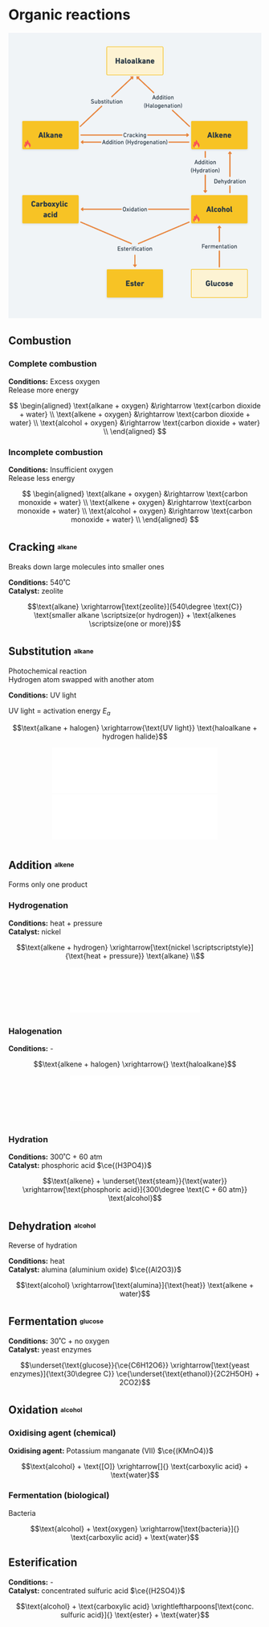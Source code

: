 # Organic reactions

![Organic reactions](images/organic-chemistry-reactions.png)

## Combustion

### Complete combustion

**Conditions:** Excess oxygen \
Release more energy

$$
\begin{aligned}
  \text{alkane + oxygen} &\rightarrow \text{carbon dioxide + water} \\
  \text{alkene + oxygen} &\rightarrow \text{carbon dioxide + water} \\
  \text{alcohol + oxygen} &\rightarrow \text{carbon dioxide + water} \\
\end{aligned}
$$

### Incomplete combustion

**Conditions:** Insufficient oxygen \
Release less energy

$$
\begin{aligned}
    \text{alkane + oxygen} &\rightarrow \text{carbon monoxide + water} \\
    \text{alkene + oxygen} &\rightarrow \text{carbon monoxide + water} \\
    \text{alcohol + oxygen} &\rightarrow \text{carbon monoxide + water} \\
\end{aligned}
$$

## Cracking <sup><sub><small>alkane</small></sub></sup>

Breaks down large molecules into smaller ones

**Conditions:** 540˚C \
**Catalyst:** zeolite

$$\text{alkane} \xrightarrow[\text{zeolite}]{540\degree \text{C}} \text{smaller alkane \scriptsize(or hydrogen)} + \text{alkenes \scriptsize(one or more)}$$

## Substitution <sup><sub><small>alkane</small></sub></sup>

Photochemical reaction \
Hydrogen atom swapped with another atom

**Conditions:** UV light

UV light = activation energy $E_a$

$$\text{alkane + halogen} \xrightarrow{\text{UV light}} \text{haloalkane + hydrogen halide}$$

<div style="text-align: center;"><img src="images/substitution-1.png" alt="Substitution reaction 1"></div>
<div style="text-align: center;"><img src="images/substitution-2.png" alt="Substitution reaction 2"></div>

## Addition <sup><sub><small>alkene</small></sub></sup>

Forms only one product

### Hydrogenation

**Conditions:** heat + pressure \
**Catalyst:** nickel

$$\text{alkene + hydrogen} \xrightarrow[\text{nickel \scriptscriptstyle}]{\text{heat + pressure}} \text{alkane} \\$$

<div style="text-align: center;"><img src="images/addition-hydrogenation.png" alt="Addition reaction (hydrogenation)"></div>

### Halogenation

**Conditions:** -

$$\text{alkene + halogen} \xrightarrow{} \text{haloalkane}$$

<div style="text-align: center;"><img src="images/addition-halogenation.png" alt="Addition reaction (halogenation)"></div>

### Hydration

**Conditions:** 300˚C + 60 atm \
**Catalyst:** phosphoric acid $\ce{(H3PO4)}$

$$\text{alkene} + \underset{\text{steam}}{\text{water}} \xrightarrow[\text{phosphoric acid}]{300\degree \text{C + 60 atm}} \text{alcohol}$$

## Dehydration <sup><sub><small>alcohol</small></sub></sup>

Reverse of hydration

**Conditions:** heat \
**Catalyst:** alumina (aluminium oxide) $\ce{(Al2O3)}$

$$\text{alcohol} \xrightarrow[\text{alumina}]{\text{heat}} \text{alkene + water}$$

## Fermentation <sup><sub><small>glucose</small></sub></sup>

**Conditions:** 30˚C + no oxygen \
**Catalyst:** yeast enzymes

$$\underset{\text{glucose}}{\ce{C6H12O6}} \xrightarrow[\text{yeast enzymes}]{\text{30\degree C}} \ce{\underset{\text{ethanol}}{2C2H5OH} + 2CO2}$$

## Oxidation <sup><sub><small>alcohol</small></sub></sup>

### Oxidising agent (chemical)

**Oxidising agent:** Potassium manganate (VII) $\ce{(KMnO4)}$

$$\text{alcohol} + \text{[O]} \xrightarrow[]{} \text{carboxylic acid} + \text{water}$$

### Fermentation (biological)

Bacteria

$$\text{alcohol} + \text{oxygen} \xrightarrow[\text{bacteria}]{} \text{carboxylic acid} + \text{water}$$

## Esterification

**Conditions:** - \
**Catalyst:** concentrated sulfuric acid $\ce{(H2SO4)}$

$$\text{alcohol} + \text{carboxylic acid} \xrightleftharpoons[\text{conc. sulfuric acid}]{} \text{ester} + \text{water}$$

<!-- ![Esterification](images/esterification.png) -->
